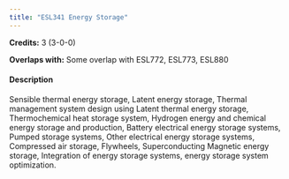 ```yaml
---
title: "ESL341 Energy Storage"
---
```

**Credits:** 3 (3-0-0)

**Overlaps with:** Some overlap with ESL772, ESL773, ESL880

#### Description
Sensible thermal energy storage, Latent energy storage, Thermal management system design using Latent thermal energy storage, Thermochemical heat storage system, Hydrogen energy and chemical energy storage and production, Battery electrical energy storage systems, Pumped storage systems, Other electrical energy storage systems, Compressed air storage, Flywheels, Superconducting Magnetic energy storage, Integration of energy storage systems, energy storage system optimization.